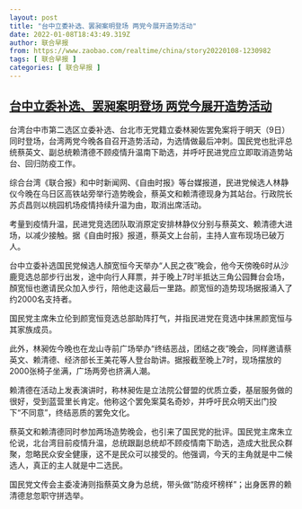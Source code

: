 ```yaml
---
layout: post
title: "台中立委补选、罢昶案明登场 两党今展开造势活动"
date: 2022-01-08T18:43:49.319Z
author: 联合早报
from: https://www.zaobao.com/realtime/china/story20220108-1230982
tags: [ 联合早报 ]
categories: [ 联合早报 ]
---
```

<!--1641676560000-->
[台中立委补选、罢昶案明登场 两党今展开造势活动](https://www.zaobao.com/realtime/china/story20220108-1230982)
------

<div>
<p>台湾台中市第二选区立委补选、台北市无党籍立委林昶佐罢免案将于明天（9日）同时登场，台湾两党今晚各自召开造势活动，为选情做最后冲刺。国民党也批评总统蔡英文、副总统赖清德不顾疫情升温南下助选，并呼吁民进党应立即取消造势站台、回归防疫工作。</p><p>综合台湾《联合报》和中时新闻网、《自由时报》等台媒报道，民进党候选人林静仪今晚在乌日区高铁站旁举行造势晚会，蔡英文和赖清德现身为其站台。行政院长苏贞昌则以桃园机场疫情持续升温为由，取消出席活动。</p><p>考量到疫情升温，民进党竞选团队取消原定安排林静仪分别与蔡英文、赖清德大进场，以减少接触。据《自由时报》报道，蔡英文上台前，主持人宣布现场已破万人。</p><section id="imu"><div id="dfp-ad-imu1">        </div></section><p>台中立委补选国民党候选人顏宽恒今天举办“人民之夜”晚会，他今天傍晚6时从沙鹿竞选总部步行出发，途中向行人拜票，并于晚上7时半抵达三角公园舞台会场，顏宽恒也邀请民众加入步行，陪他走这最后一里路。颜宽恒的造势现场据报涌入了约2000名支持者。</p><p>国民党主席朱立伦到颜宽恒竞选总部助阵打气，并指民进党在竞选中抹黑颜宽恒与其家族成员。</p><p>此外，林昶佐今晚也在龙山寺前广场举办“终结恶战，团结之夜”晚会，同样邀请蔡英文、赖清德、经济部长王美花等人登台助讲。据报截至晚上7时，现场摆放的2000张椅子坐满，广场两旁也挤满人潮。</p><div id="innity-in-post"></div><div id="dfp-ad-midarticlespecial">        </div><p>赖清德在活动上发表演讲时，称林昶佐是立法院公督盟的优质立委，基层服务做的很好，受到蓝营里长肯定。他称这个罢免案莫名奇妙，并呼吁民众明天出门投下“不同意”，终结恶质的罢免文化。</p><p>蔡英文和赖清德同时参加两场造势晚会，也引来了国民党的批评。国民党主席朱立伦说，北台湾目前疫情升温，总统跟副总统却不顾疫情南下助选，造成大批民众群聚，忽略民众安全健康，这不是民众可以接受的。他强调，今天的主角就是中二候选人，真正的主人就是中二选民。</p><p>国民党文传会主委凌涛则指蔡英文身为总统，带头做“防疫坏榜样”；出身医界的赖清德怠忽职守拼选举。</p>      <div class="cx_paywall_placeholder" id="sph_cdp_40"></div>
</div>
